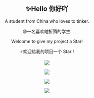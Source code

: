 <p align="center">
 <h2 align="center">✨Hello 你好吖</h2>
 <p align="center">A student from China who loves to tinker.</p>
 <p align="center">😄一名喜欢瞎折腾的学生.</p>
 <p align="center">Welcome to give my project a Star!</p>
 <p align="center">⚡欢迎给我的项目一个 Star !</p>
</p>
<p align="center">
 <img src="https://skillicons.dev/icons?i=cs,cpp,dotnet,java,vue,rider,idea,visualstudio,pr,ps,unreal"/>
</p>


<p align
="center">
  <a href="https://github-readme-stats.vercel.app/api?username=ZhiFengCode&show_icons=true&count_private=true&theme=tokyonight">
    <img align="center" src="https://github-readme-stats.vercel.app/api?username=ZhiFengCode&show_icons=true&count_private=true&theme=tokyonight" />
  </a>
</p>
<p align="center">
  <a href="https://github-readme-streak-stats.herokuapp.com/?user=ZhiFengCode&layout=compact&hide_border=true&langs_count=10&theme=tokyonight&count_private=true">
    <img align="center" src="https://github-readme-streak-stats.herokuapp.com/?user=ZhiFengCode&layout=compact&hide_border=true&langs_count=10&theme=tokyonight&count_private=true" />
  </a>
</p>
<p align="center">
  <a href="https://github-readme-stats.vercel.app/api/top-langs/?username=ZhiFengCode&layout=compact&hide_border=true&langs_count=10&theme=tokyonight&count_private=true">
    <img align="center" src="https://github-readme-stats.vercel.app/api/top-langs/?username=ZhiFengCode&layout=compact&hide_border=true&langs_count=10&theme=tokyonight&count_private=true" />
  </a>
</p>


<!--
**zhi-feng2008/zhi-feng2008** is a ✨ _special_ ✨ repository because its `README.md` (this file) appears on your GitHub profile.

Here are some ideas to get you started:

- 🔭 I’m currently working on ...
- 🌱 I’m currently learning ...
- 👯 I’m looking to collaborate on ...
- 🤔 I’m looking for help with ...
- 💬 Ask me about ...
- 📫 How to reach me: ...
- 😄 Pronouns: ...
- ⚡ Fun fact: ...
-->
